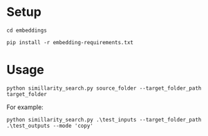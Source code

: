 # Setup

```shell
cd embeddings

pip install -r embedding-requirements.txt
```

# Usage

```shell
python simillarity_search.py source_folder --target_folder_path target_folder
```

For example:
```shell
python simillarity_search.py .\test_inputs --target_folder_path .\test_outputs --mode 'copy'
```
